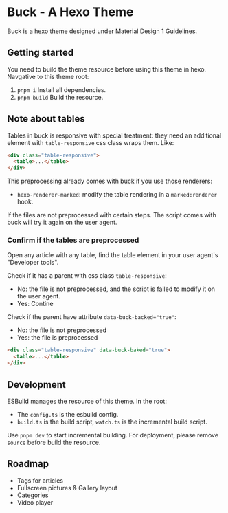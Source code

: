# Buck - A Hexo Theme

Buck is a hexo theme designed under Material Design 1 Guidelines.

## Getting started

You need to build the theme resource before using this theme in hexo. Navgative to this theme root:
1. `pnpm i` Install all dependencies.
2. `pnpm build` Build the resource.

## Note about tables

Tables in buck is responsive with special treatment: they need an additional element with `table-responsive` css class wraps them. Like:

```html
<div class="table-responsive">
  <table>...</table>
</div>
```

This preprocessing already comes with buck if you use those renderers:

- `hexo-renderer-marked`: modify the table rendering in a `marked:renderer` hook.

If the files are not preprocessed with certain steps. The script comes with buck will try it again on the user agent.

### Confirm if the tables are preprocessed

Open any article with any table, find the table element in your user agent's "Developer tools".

Check if it has a parent with css class `table-responsive`:

- No: the file is not preprocessed, and the script is failed to modify it on the user agent.
- Yes: Contine

Check if the parent have attribute `data-buck-backed="true"`:

- No: the file is not preprocessed
- Yes: the file is preprocessed

```html
<div class="table-responsive" data-buck-baked="true">
  <table>...</table>
</div>
```

## Development

ESBuild manages the resource of this theme. In the root:

- The `config.ts` is the esbuild config.
- `build.ts` is the build script, `watch.ts` is the incremental build script.

Use `pnpm dev` to start incremental building. For deployment, please remove `source` before build the resource.

## Roadmap

- Tags for articles
- Fullscreen pictures & Gallery layout
- Categories
- Video player
